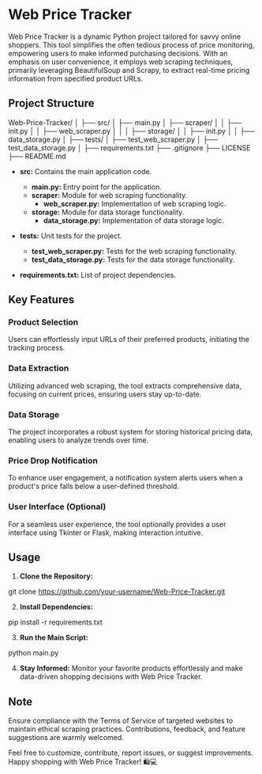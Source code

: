 # Web Price Tracker

Web Price Tracker is a dynamic Python project tailored for savvy online shoppers. This tool simplifies the often tedious process of price monitoring, empowering users to make informed purchasing decisions. With an emphasis on user convenience, it employs web scraping techniques, primarily leveraging BeautifulSoup and Scrapy, to extract real-time pricing information from specified product URLs.

## Project Structure

Web-Price-Tracker/
│
├── src/
│ ├── main.py
│ ├── scraper/
│ │ ├── init.py
│ │ ├── web_scraper.py
│ │
│ ├── storage/
│ │ ├── init.py
│ │ ├── data_storage.py
│
├── tests/
│ ├── test_web_scraper.py
│ ├── test_data_storage.py
│
├── requirements.txt
├── .gitignore
├── LICENSE
├── README.md


- **src:** Contains the main application code.
  - **main.py:** Entry point for the application.
  - **scraper:** Module for web scraping functionality.
    - **web_scraper.py:** Implementation of web scraping logic.
  - **storage:** Module for data storage functionality.
    - **data_storage.py:** Implementation of data storage logic.

- **tests:** Unit tests for the project.
  - **test_web_scraper.py:** Tests for the web scraping functionality.
  - **test_data_storage.py:** Tests for the data storage functionality.

- **requirements.txt:** List of project dependencies.

## Key Features

### Product Selection
Users can effortlessly input URLs of their preferred products, initiating the tracking process.

### Data Extraction
Utilizing advanced web scraping, the tool extracts comprehensive data, focusing on current prices, ensuring users stay up-to-date.

### Data Storage
The project incorporates a robust system for storing historical pricing data, enabling users to analyze trends over time.

### Price Drop Notification
To enhance user engagement, a notification system alerts users when a product's price falls below a user-defined threshold.

### User Interface (Optional)
For a seamless user experience, the tool optionally provides a user interface using Tkinter or Flask, making interaction intuitive.

## Usage

1. **Clone the Repository:**

git clone https://github.com/your-username/Web-Price-Tracker.git

2. **Install Dependencies:**

pip install -r requirements.txt

3. **Run the Main Script:**

python main.py

4. **Stay Informed:**
Monitor your favorite products effortlessly and make data-driven shopping decisions with Web Price Tracker.

## Note

Ensure compliance with the Terms of Service of targeted websites to maintain ethical scraping practices. Contributions, feedback, and feature suggestions are warmly welcomed.

Feel free to customize, contribute, report issues, or suggest improvements. Happy shopping with Web Price Tracker! 🛍️💻
